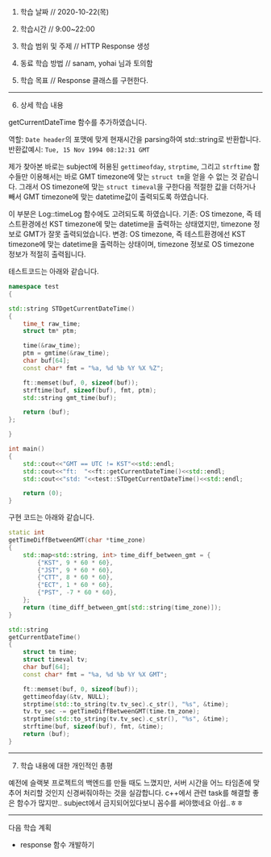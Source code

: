 1. 학습 날짜 // 2020-10-22(목)
2. 학습시간 // 9:00~22:00

3. 학습 범위 및 주제 // HTTP Response 생성
4. 동료 학습 방법 // sanam, yohai 님과 토의함
5. 학습 목표 // Response 클래스를 구현한다.

---

6. 상세 학습 내용

getCurrentDateTime 함수를 추가하였습니다.

역할: `Date header`의 포맷에 맞게 현재시간을 parsing하여 std::string로 반환합니다.
반환값예시: `Tue, 15 Nov 1994 08:12:31 GMT`

제가 찾아본 바로는 subject에 허용된 `gettimeofday`, `strptime`, 그리고 `strftime` 함수들만 이용해서는 바로 GMT timezone에 맞는 `struct tm`을 얻을 수 없는 것 같습니다.
그래서 OS timezone에 맞는 `struct timeval`을 구한다음 적절한 값을 더하거나 빼서 GMT timezone에 맞는 datetime값이 출력되도록 하였습니다.

이 부분은 Log::timeLog 함수에도 고려되도록 하였습니다.
기존: OS timezone, 즉 테스트환경에선 KST timezone에 맞는 datetime을 출력하는 상태였지만, timezone 정보로 GMT가 잘못 출력되었습니다.
변경: OS timezone, 즉 테스트환경에선 KST timezone에 맞는 datetime을 출력하는 상태이며, timezone 정보로 OS timezone 정보가 적절히 출력됩니다.

테스트코드는 아래와 같습니다.

```cpp
namespace test 
{

std::string STDgetCurrentDateTime()
{
    time_t raw_time;
    struct tm* ptm;

    time(&raw_time);
    ptm = gmtime(&raw_time);
    char buf[64];
    const char* fmt = "%a, %d %b %Y %X %Z";

    ft::memset(buf, 0, sizeof(buf));
    strftime(buf, sizeof(buf), fmt, ptm);
    std::string gmt_time(buf);

    return (buf);
};

}

int main()
{
    std::cout<<"GMT == UTC != KST"<<std::endl;
    std::cout<<"ft:  "<<ft::getCurrentDateTime()<<std::endl;
    std::cout<<"std: "<<test::STDgetCurrentDateTime()<<std::endl;

    return (0);
}
```



구현 코드는 아래와 같습니다.

```cpp
static int
getTimeDiffBetweenGMT(char *time_zone)
{
    std::map<std::string, int> time_diff_between_gmt = {
        {"KST", 9 * 60 * 60},
        {"JST", 9 * 60 * 60},
        {"CTT", 8 * 60 * 60},
        {"ECT", 1 * 60 * 60},
        {"PST", -7 * 60 * 60},
    };
    return (time_diff_between_gmt[std::string(time_zone)]);
}

std::string 
getCurrentDateTime()
{
    struct tm time;
    struct timeval tv;
    char buf[64];
    const char* fmt = "%a, %d %b %Y %X GMT";

    ft::memset(buf, 0, sizeof(buf));
    gettimeofday(&tv, NULL);
    strptime(std::to_string(tv.tv_sec).c_str(), "%s", &time);
    tv.tv_sec -= getTimeDiffBetweenGMT(time.tm_zone);
    strptime(std::to_string(tv.tv_sec).c_str(), "%s", &time);
    strftime(buf, sizeof(buf), fmt, &time);
    return (buf);
}

```



---

7. 학습 내용에 대한 개인적인 총평

예전에 슬랙봇 프로젝트의 백엔드를 만들 때도 느꼈지만, 서버 시간을 어느 타임존에 맞추어 처리할 것인지 신경써줘야하는 것을 실감합니다. c++에서 관련 task를 해결할 좋은 함수가 많지만.. subject에서 금지되어있다보니 꼼수를 써야했네요 아쉽..ㅎㅎ



---

다음 학습 계획

- response 함수 개발하기
